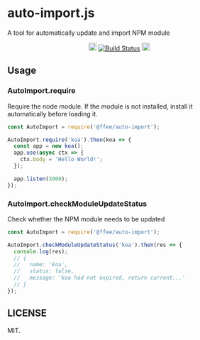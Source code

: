 # auto-import.js

A tool for automatically update and import NPM module

<p align="center">
  <a href="https://www.npmjs.com/package/@ffee/auto-import"><img src="https://badge.fury.io/js/@ffee%2Fauto-import.svg" alt="npm version" height="18"></a>
  <a href="https://app.circleci.com/pipelines/github/ffee-team/auto-import?branch=main"><img src="https://img.shields.io/circleci/build/github/ffee-team/auto-import/main.svg?sanitize=true" alt="Build Status"></a>
  <a href="https://app.circleci.com/pipelines/github/ffee-team/auto-import/32/workflows/a4225207-f54a-4e59-975b-dea0eb9cc4fc/jobs/33/parallel-runs/0/steps/0-106"><img src="https://img.shields.io/badge/Coverage-100%25-green" alt="Code Coverage" height="18"></a>
</p>

## Usage

### AutoImport.require
Require the node module. If the module is not installed, install it automatically before loading it.

```js
const AutoImport = require('@ffee/auto-import');

AutoImport.require('koa').then(koa => {
  const app = new koa();
  app.use(async ctx => {
    ctx.body = 'Hello World!';
  });

  app.listen(3000);
});
```

### AutoImport.checkModuleUpdateStatus

Check whether the NPM module needs to be updated

```js
const AutoImport = require('@ffee/auto-import');

AutoImport.checkModuleUpdateStatus('koa').then(res => {
  console.log(res);
  // {
  //   name: 'koa',
  //   status: false,
  //   message: 'koa had not expired, return current...'
  // }
});
```

## LICENSE

MIT.
